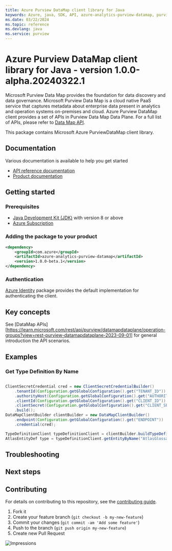 ```yaml
---
title: Azure Purview DataMap client library for Java
keywords: Azure, java, SDK, API, azure-analytics-purview-datamap, purview
ms.date: 03/22/2024
ms.topic: reference
ms.devlang: java
ms.service: purview
---
```

# Azure Purview DataMap client library for Java - version 1.0.0-alpha.20240322.1 


Microsoft Purview Data Map provides the foundation for data discovery and data governance. Microsoft Purview Data Map is a cloud native PaaS service that captures metadata about enterprise data present in analytics and operation systems on-premises and cloud. Azure Purview DataMap client provides a set of APIs in Purview Data Map Data Plane. For a full list of APIs, please refer to [Data Map API](https://learn.microsoft.com/rest/api/purview/datamapdataplane/operation-groups?view=rest-purview-datamapdataplane-2023-09-01).

This package contains Microsoft Azure PurviewDataMap client library.

## Documentation

Various documentation is available to help you get started

- [API reference documentation][docs]
- [Product documentation][product_documentation]

## Getting started

### Prerequisites

- [Java Development Kit (JDK)][jdk] with version 8 or above
- [Azure Subscription][azure_subscription]

### Adding the package to your product

[//]: # ({x-version-update-start;com.azure:azure-analytics-purview-datamap;current})
```xml
<dependency>
    <groupId>com.azure</groupId>
    <artifactId>azure-analytics-purview-datamap</artifactId>
    <version>1.0.0-beta.1</version>
</dependency>
```
[//]: # ({x-version-update-end})

### Authentication

[Azure Identity][azure_identity] package provides the default implementation for authenticating the client.

## Key concepts

See [DataMap APIs][https://learn.microsoft.com/rest/api/purview/datamapdataplane/operation-groups?view=rest-purview-datamapdataplane-2023-09-01] for general introduction the API scenarios.

## Examples

### Get Type Definition By Name
```java com.azure.analytics.purview.datamap.readme

ClientSecretCredential cred = new ClientSecretCredentialBuilder()
    .tenantId(Configuration.getGlobalConfiguration().get("TENANT_ID"))
    .authorityHost(Configuration.getGlobalConfiguration().get("AUTHORITY_HOST"))
    .clientId(Configuration.getGlobalConfiguration().get("CLIENT_ID"))
    .clientSecret(Configuration.getGlobalConfiguration().get("CLIENT_SECRET"))
    .build();
DataMapClientBuilder clientBuilder = new DataMapClientBuilder()
    .endpoint(Configuration.getGlobalConfiguration().get("ENDPOINT"))
    .credential(cred);

TypeDefinitionClient typeDefinitionClient = clientBuilder.buildTypeDefinitionClient();
AtlasEntityDef type = typeDefinitionClient.getEntityByName("AtlasGlossary");
```

## Troubleshooting

## Next steps

## Contributing

For details on contributing to this repository, see the [contributing guide](https://github.com/Azure/azure-sdk-for-java/blob/main/CONTRIBUTING.md).

1. Fork it
1. Create your feature branch (`git checkout -b my-new-feature`)
1. Commit your changes (`git commit -am 'Add some feature'`)
1. Push to the branch (`git push origin my-new-feature`)
1. Create new Pull Request

<!-- LINKS -->
[product_documentation]: https://azure.microsoft.com/services/
[docs]: https://azure.github.io/azure-sdk-for-java/
[jdk]: https://learn.microsoft.com/azure/developer/java/fundamentals/
[azure_subscription]: https://azure.microsoft.com/free/
[azure_identity]: https://github.com/Azure/azure-sdk-for-java/blob/main/sdk/identity/azure-identity

![Impressions](https://azure-sdk-impressions.azurewebsites.net/api/impressions/azure-sdk-for-java%2Fsdk%2Fpurview%2Fazure-analytics-purview-datamap%2FREADME.png)

